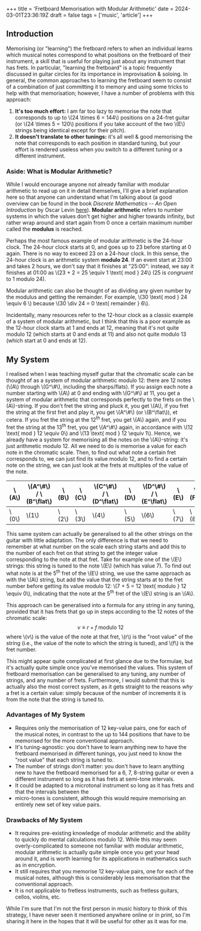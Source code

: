 +++
title = 'Fretboard Memorisation with Modular Arithmetic'
date = 2024-03-01T23:36:19Z
draft = false
tags = ['music', 'article']
+++

## Introduction
Memorising (or "learning") the fretboard refers to when an individual learns which musical notes correspond to what
positions on the fretboard of their instrument, a skill that is useful for playing just about any instrument that 
has frets.
In particular, "learning the fretboard" is a topic frequently discussed in guitar circles for its importance in
improvisation & soloing.
In general, the common approaches to learning the fretboard seem to consist of a combination of just committing it to
memory and using some tricks to help with that memorisation; however, I have a number of problems with this approach:
1.  **It's too much effort:** I am far too lazy to memorise the note that corresponds to up to \\(24 \times 6 = 144\\)
    positions on a 24-fret guitar (or \\(24 \times 5 = 120\\) positions if you take account of the two \\(E\\) strings
    being identical except for their pitch).
1.  **It doesn't translate to other tunings:** it's all well & good memorising the note that corresponds to each
    position in standard tuning, but your effort is rendered useless when you switch to a different tuning or a
    different instrument.

### Aside: What is Modular Arithmetic?
While I would encourage anyone not already familiar with modular arithmetic to read up on it in detail themselves, I'll
give a brief explanation here so that anyone can understand what I'm talking about (a good overview can be found in the
book *Discrete Mathematics -- An Open Introduction* by Oscar Levin
[here](https://discrete.openmathbooks.org/dmoi3/sec_addtops-numbth.html#iyd)).
**Modular arithmetic** refers to number systems in which the values don't get higher and higher towards infinity, but
rather wrap around and start again from 0 once a certain maximum number called the **modulus** is reached.

Perhaps the most famous example of modular arithmetic is the 24-hour clock.
The 24-hour clock starts at 0, and goes up to 23 before starting at 0 again.
There is no way to exceed 23 on a 24-hour clock.
In this sense, the 24-hour clock is an arithmetic system **modulo 24**.
If an event start at 23:00 and takes 2 hours, we don't say that it finishes at "25:00": instead, we say it finishes at
01:00 as \\(23 + 2 = 25 \equiv 1 \text{ mod } 24\\) (25 is *congruent* to 1 modulo 24).

Modular arithmetic can also be thought of as dividing any given number by the modulus and getting the remainder.
For example, \\(30 \text{ mod } 24 \equiv 6 \\) because \\(30 \div 24 = 0 \text{ remainder } 6\\).

Incidentally, many resources refer to the 12-hour clock as a classic example of a system of modular arithmetic, but I think
that this is a poor example as the 12-hour clock starts at 1 and ends at 12, meaning that it's not quite modulo 12
(which starts at 0 and ends at 11) and also not quite modulo 13 (which start at 0 and ends at 12).

## My System
I realised when I was teaching myself guitar that the chromatic scale can be thought of as a system of modular
arithmetic modulo 12: there are 12 notes (\\(A\\) through \\(G^\\#\\), including the sharps/flats).
If you assign each note a number starting with \\(A\\) at 0 and ending with \\(G^\\#\\) at 11, you get a system of
modular arithmetic that corresponds perfectly to the frets on the \\(A\\)-string.
If you don't fret the string and pluck it, you get \\(A\\), if you fret the string at the first fret and play it, you
get \\(A^\\#\\) (or \\(B^\flat\\)), et cetera.
If you fret the string at the 12<sup>th</sup> fret, you get \\(A\\) again, and if you fret the string at the
13<sup>th</sup> fret, you get \\(A^\\#\\) again, in accordance with \\(12 \text{ mod } 12 \equiv 0\\) and \\(13 \text{
mod } 12 \equiv 1\\).
Hence, we already have a system for memorising all the notes on the \\(A\\)-string: it's just arithmetic modulo 12.
All we need to do is memorise a value for each note in the chromatic scale. 
Then, to find out what note a certain fret corresponds to, we can just find its value modulo 12, and to find a certain
note on the string, we can just look at the frets at multiples of the value of the note.

| \\(A\\) | \\(A^\\#\\)  / \\(B^\flat\\) | \\(B\\) | \\(C\\) | \\(C^\\#\\) / \\(D^\flat\\) | \\(D\\) | \\(D^\\#\\) / \\(E^\flat\\) | \\(E\\) | \\(F\\) | \\(F^\\#\\) / \\(G^\flat\\) |  \\(G\\) | \\(G^\\#\\) / \\(A^\flat\\) | 
|---------|-------------|---------|---------|-------------|---------|-------------|---------|---------|-------------|----------|-------------|
| \\(0\\) |     \\(1\\) | \\(2\\) | \\(3\\) |     \\(4\\) | \\(5\\) |     \\(6\\) | \\(7\\) | \\(8\\) |     \\(9\\) | \\(10\\) |    \\(11\\) | 

This same system can actually be generalised to all the other strings on the guitar with little adaptation.
The only difference is that we need to remember at what number on the scale each string starts and add this to the
number of each fret on that string to get the integer value corresponding to the note at that fret.
Take for example one of the \\(E\\) strings: this string is tuned to the note \\(E\\) (which has value 7).
To find out what note is at the 5<sup>th</sup> fret of the \\(E\\) string, we use the same approach as with the \\(A\\)
string, but add the value that the string starts at to the fret number before getting its value modulo 12: 
\\(7 + 5 = 12 \text{ modulo } 12 \equiv 0\\), indicating that the note at the 5<sup>th</sup> fret of the \\(E\\) string
is an \\(A\\).

This approach can be generalised into a formula for any string in any tuning, provided that it has frets that go up in
steps according to the 12 notes of the chromatic scale:
$$
v \equiv r + f \text{ modulo } 12
$$
where \\(v\\) is the value of the note at that fret, \\(r\\) is the "root value" of the string (i.e., the value of the
note to which the string is tuned), and \\(f\\) is the fret number.

This might appear quite complicated at first glance due to the formulae, but it's actually quite simple once you've
memorised the values.
This system of fretboard memorisation can be generalised to any tuning, any number of strings, and any number of frets.
Furthermore, I would submit that this is actually also the most correct system, as it gets straight to the reasons *why*
a fret is a certain value: simply because of the number of increments it is from the note that the string is tuned to.


### Advantages of My System
-   Requires only the memorisation of 12 key-value pairs, one for each of the musical notes, in contrast to the up to
    144 positions that have to be memorised for the more conventional approach.
-   It's tuning-agnostic: you don't have to learn anything new to have the fretboard memorised in different tunings, you
    just need to know the "root value" that each string is tuned to.
-   The number of strings don't matter: you don't have to learn anything new to have the fretboard memorised for a 6, 7,
    8-string guitar or even a different instrument so long as it has frets at semi-tone intervals.
-   It could be adapted to a microtonal instrument so long as it has frets and that the intervals between the
-   micro-tones is consistent, although this would require memorising an entirely new set of key value pairs.


### Drawbacks of My System
-   It requires pre-existing knowledge of modular arithmetic and the ability to quickly do mental calculations modulo 12. 
    While this may seem overly-complicated to someone not familiar with modular arithmetic, modular arithmetic is
    actually quite simple once you get your head around it, and is worth learning for its applications in mathematics
    such as in encryption.
-   It still requires that you memorise 12 key-value pairs, one for each of the musical notes, although this is
    considerably less memorisation that the conventional approach.
-   It is not applicable to fretless instruments, such as fretless guitars, cellos, violins, etc.


While I'm sure that I'm not the first person in music history to think of this strategy, I have never seen it mentioned
anywhere online or in print, so I'm sharing it here in the hopes that it will be useful for other as it was for me.

